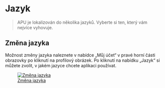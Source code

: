 # Jazyk

> APU je lokalizován do několika jazyků. Vyberte si ten, který vám nejvíce vyhovuje.

## Změna jazyka

Možnost změny jazyka naleznete v nabídce „Můj účet“ v pravé horní části obrazovky po kliknutí na profilový obrázek. Po kliknutí na nabídku „Jazyk“ si můžete zvolit, v jakém jazyce chcete aplikaci používat.

<figure>
	<a href="../../assets/images/jazyk/jazyk.jpg" title="Změna jazyka" class="glightbox">
		<img loading="lazy" src="../../assets/images/jazyk/jazyk.jpg" alt="Změna jazyka" />
		<figcaption>Změna jazyka</figcaption>
	</a>
</figure>